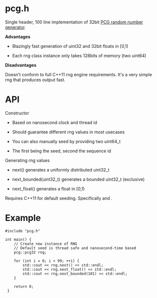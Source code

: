 # pcg.h
Single header, 100 line implementation of 32bit [PCG random number generator](http://www.pcg-random.org/).

**Advantages**

- Blazingly fast generation of uint32 and 32bit floats in [0,1)

- Each rng class instance only takes 128bits of memory (two uint64)

**Disadvantages**

Doesn't conform to full C++11 rng engine requirements. It's a very simple rng that produces output fast.

# API

Constructor

- Based on nanosecond clock and thread id
    
- Should guarantee different rng values in most usecases
 - You can also manually seed by providing two uint64_t
 - The first being the seed, second the sequence id

Generating rng values
   
- next() generates a uniformly distributed uint32_t

- next_bounded(uint32_t) generates a bounded uint32_t (exclusive)

- next_float() generates a float in [0,1)
    
Requires C++11 for default seeding. Specifically <thread> and <chrono>.
  
# Example

    #include "pcg.h"
    
    int main() {
        // Create new instance of RNG
        // Default seed is thread safe and nanosecond-time based
        pcg::pcg32 rng;

        for (int i = 0; i < 99; ++i) {
            std::cout << rng.next() << std::endl;
            std::cout << rng.next_float() << std::endl;
            std::cout << rng.next_bounded(101) << std::endl;
        }

        return 0;
     }
      
